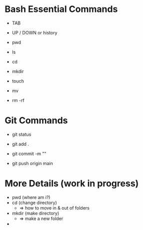 # Bash Essential Commands
- TAB
- UP / DOWN or history

- pwd
- ls
- cd
- mkdir

- touch
- mv
- rm -rf

# Git Commands
- git status

- git add .
- git commit -m ""
- git push origin main

# More Details (work in progress)
- pwd (where am i?)
- cd (change directory)
  - => how to move in & out of folders
- mkdir (make directory)
  - => make a new folder
-   